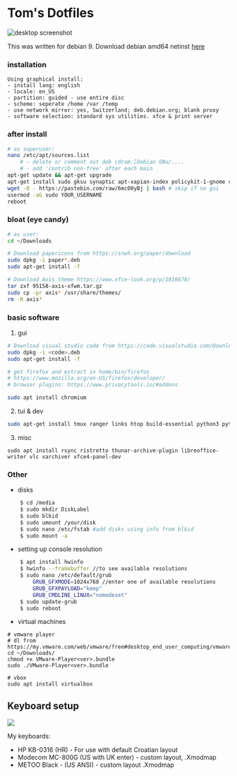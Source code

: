 # Tom's Dotfiles
![desktop screenshot](http://i.imgur.com/OPQUMzA.png)

This was written for debian 9.
Download debian amd64 netinst [here](https://cdimage.debian.org/debian-cd/current/amd64/iso-cd/)

### installation
```
Using graphical install: 
- install lang: english
- locale: en_US
- partition: guided - use entire disc
- scheme: seperate /home /var /temp
- use network mirror: yes, Switzerland; deb.debian.org; blank proxy
- software selection: standard sys utilities. xfce & print server
```

### after install
```bash
# as superuser:
nano /etc/apt/sources.list    
    # - delete or comment out deb cdrom:[Debian GNu/....
    # - add 'contrib non-free' after each main
apt-get update && apt-get upgrade
apt-get install sudo gksu synaptic apt-xapian-index policykit-1-gnome curl wget git p7zip-full 
wget -O - https://pastebin.com/raw/6mc00yBj | bash # skip if no gui
usermod -aG sudo YOUR_USERNAME
reboot
```

### bloat (eye candy)
```bash 
# as user:
cd ~/Downloads

# Download papericons from https://snwh.org/paper/download
sudo dpkg -i paper*.deb
sudo apt-get install -f

# Download Axis theme https://www.xfce-look.org/p/1016678/
tar zxf 95158-axis-xfwm.tar.gz 
sudo cp -pr axis* /usr/share/themes/
rm -R axis*
```

### basic software
1. gui

```bash
# Download visual studio code from https://code.visualstudio.com/Download
sudo dpkg -i <code>.deb
sudo apt-get install -f

# get firefox and extract in home/bin/firefox 
# https://www.mozilla.org/en-US/firefox/developer/
# browser plugins: https://www.privacytools.io/#addons

sudo apt install chromium
```

2. tui & dev

```bash
sudo apt-get install tmux ranger links htop build-essential python3 python3-pip
```

3. misc

`sudo apt install rsync ristretto thunar-archive-plugin libreoffice-writer vlc xarchiver xfce4-panel-dev `

### Other
- disks

```bash
    $ cd /media
    $ sudo mkdir DiskLabel
    $ sudo blkid
    $ sudo umount /your/disk
    $ sudo nano /etc/fstab #add disks using info from blkid
    $ sudo mount -a
```
- setting up console resolution

```bash
    $ apt install hwinfo
    $ hwinfo --framebuffer //to see available resolutions
    $ sudo nano /etc/default/grub
        GRUB_GFXMODE=1024x768 //enter one of available resolutions
        GRUB_GFXPAYLOAD="keep"
        GRUB_CMDLINE_LINUX="nomodeset"
    $ sudo update-grub
    $ sudo reboot
```
- virtual machines

```
# vmware player
# dl from https://my.vmware.com/web/vmware/free#desktop_end_user_computing/vmware_workstation_player/
cd ~/Downloads/
chmod +x VMware-Player<ver>.bundle
sudo ./VMware-Player<ver>.bundle

# vbox
sudo apt install virtualbox
```

## Keyboard setup
![](https://www.bug.hr/img/kupili-smo-jeftinu-mehanicku-tipkovnicu-iz-kine-je-li-se-isplatilo_gduZkX.png)

My keyboards:
- HP KB-0316 (HR) - For use with default Croatian layout
- Modecom MC-800G (US with UK enter) - custom layout, .Xmodmap
- METOO Black - (US ANSI) - custom layout .Xmodmap

<!--
Keyboard docs: 
- http://pascal.tsu.ru/en/xkb/setup.html
- https://www.charvolant.org/doug/xkb/html/
- https://superuser.com/questions/290115/
- http://rlog.rgtti.com/2014/05/01/how-to-modify-a-keyboard-layout-in-linux/
- http://wiki.linuxquestions.org/wiki/List_of_Keysyms_Recognised_by_Xmodmap
- https://askubuntu.com/questions/254424/
-->


